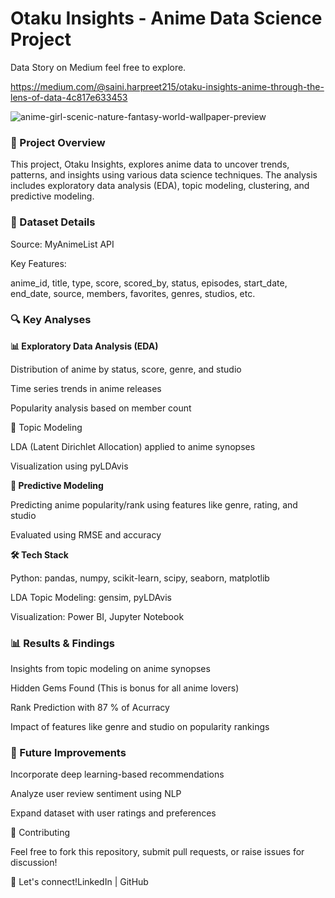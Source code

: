 <h1>Otaku Insights - Anime Data Science Project
</h1>

Data Story on Medium feel free to explore.

https://medium.com/@saini.harpreet215/otaku-insights-anime-through-the-lens-of-data-4c817e633453


![anime-girl-scenic-nature-fantasy-world-wallpaper-preview](https://github.com/user-attachments/assets/9a3a4adf-8715-467a-916e-21eef878dcbe)


<h3>📌  Project Overview </h3>

This project, Otaku Insights, explores anime data to uncover trends, patterns, and insights using various data science techniques. The analysis includes exploratory data analysis (EDA), topic modeling, clustering, and predictive modeling.

<h3>📂 Dataset Details</h3>

Source: MyAnimeList API

Key Features:

anime_id, title, type, score, scored_by, status, episodes, start_date, end_date, source, members, favorites, genres, studios, etc.

<h3>🔍 Key Analyses</h3>

<b>📊 Exploratory Data Analysis (EDA)</b>

Distribution of anime by status, score, genre, and studio

Time series trends in anime releases

Popularity analysis based on member count

</b>📖 Topic Modeling</b>

LDA (Latent Dirichlet Allocation) applied to anime synopses

Visualization using pyLDAvis



<b>🔮 Predictive Modeling</b>

Predicting anime popularity/rank using features like genre, rating, and studio

Evaluated using RMSE and accuracy

<b>🛠️ Tech Stack</b>

Python: pandas, numpy, scikit-learn, scipy, seaborn, matplotlib

LDA Topic Modeling: gensim, pyLDAvis

Visualization: Power BI, Jupyter Notebook



<h3>📊 Results & Findings</h3>

Insights from topic modeling on anime synopses

Hidden Gems Found (This is bonus for all anime lovers)

Rank Prediction with 87 % of Acurracy

Impact of features like genre and studio on popularity rankings

<h3>📌 Future Improvements</h3>

Incorporate deep learning-based recommendations

Analyze user review sentiment using NLP

Expand dataset with user ratings and preferences

🤝 Contributing

Feel free to fork this repository, submit pull requests, or raise issues for discussion!

📩 Let's connect!LinkedIn | GitHub

